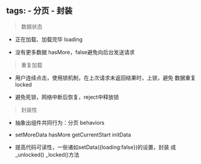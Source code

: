 tags:
    - 分页
    - 封装
---
>数据状态

* 正在加载、加载完毕
loading

* 没有更多数据
hasMore，false避免向后台发送请求

>重复加载

* 用户连续点击，使用锁机制，在上次请求未返回结果时，上锁，避免
数据重复
locked

* 避免死锁，网络中断后恢复，reject中释放锁

>封装性

* 抽象出组件共同行为：分页
behaviors

* setMoreData hasMore getCurrentStart initData

* 提高代码可读性，一些诸如setData({loading:false})的设置，封装
成_unlocked() _locked()方法